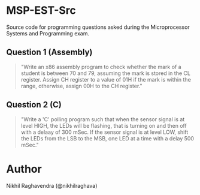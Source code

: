 # MSP-EST-Src

Source code for programming questions asked during the Microprocessor Systems and Programming exam.

## Question 1 (Assembly)

> "Write an x86 assembly program to check whether the mark of a student is between 70 and 79, assuming the mark is stored in the CL register. Assign CH register to a value of 01H if the mark is within the range, otherwise, assign 00H to the CH register."

## Question 2 (C)

> "Write a 'C' polling program such that when the sensor signal is at level HIGH, the LEDs will be flashing, that is turning on and then off with a delaay of 300 mSec. If the sensor signal is at level LOW, shift the LEDs from the LSB to the MSB, one LED at a time with a delay 500 mSec."

# Author

Nikhil Raghavendra (@nikhilraghava)
